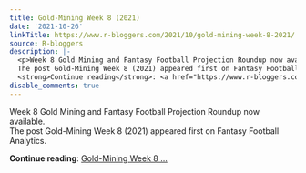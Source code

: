 ```yaml
---
title: Gold-Mining Week 8 (2021)
date: '2021-10-26'
linkTitle: https://www.r-bloggers.com/2021/10/gold-mining-week-8-2021/
source: R-bloggers
description: |-
  <p>Week 8 Gold Mining and Fantasy Football Projection Roundup now available.<br />
  The post Gold-Mining Week 8 (2021) appeared first on Fantasy Football Analytics.</p>
  <strong>Continue reading</strong>: <a href="https://www.r-bloggers.com/2021/10/gold-mining-week-8-2021/">Gold-Mining Week 8 ...
disable_comments: true
---
```

<p>Week 8 Gold Mining and Fantasy Football Projection Roundup now available.<br />
The post Gold-Mining Week 8 (2021) appeared first on Fantasy Football Analytics.</p>
<strong>Continue reading</strong>: <a href="https://www.r-bloggers.com/2021/10/gold-mining-week-8-2021/">Gold-Mining Week 8 ...